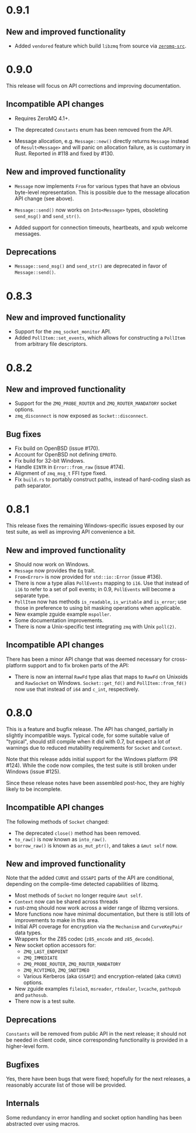 # 0.9.1

## New and improved functionality

- Added `vendored` feature which build `libzmq` from source via [`zeromq-src`].

[`zeromq-src`]: https://github.com/jean-airoldie/zeromq-src-rs

# 0.9.0

This release will focus on API corrections and improving
documentation.

## Incompatible API changes

- Requires ZeroMQ 4.1+.

- The deprecated `Constants` enum has been removed from the API.

- Message allocation, e.g. `Message::new()` directly returns `Message`
  instead of `Result<Message>` and will panic on allocation failure,
  as is customary in Rust. Reported in #118 and fixed by #130.

## New and improved functionality

- `Message` now implements `From` for various types that have an
  obvious byte-level representation. This is possible due to the
  message allocation API change (see above).

- `Message::send()` now works on `Into<Message>` types, obsoleting
  `send_msg()` and `send_str()`.

- Added support for connection timeouts, heartbeats, and xpub welcome messages.

## Deprecations

- `Message::send_msg()` and `send_str()` are deprecated in favor of
  `Message::send()`.

# 0.8.3

## New and improved functionality

- Support for the `zmq_socket_monitor` API.
- Added `PollItem::set_events`, which allows for constructing a `PollItem` from
  arbitrary file descriptors.

# 0.8.2

## New and improved functionality

- Support for the `ZMQ_PROBE_ROUTER` and `ZMQ_ROUTER_MANDATORY` socket
  options.
- `zmq_disconnect` is now exposed as `Socket::disconnect`.

## Bug fixes

- Fix build on OpenBSD (issue #170).
- Account for OpenBSD not defining `EPROTO`.
- Fix build for 32-bit Windows.
- Handle `EINTR` in `Error::from_raw` (issue #174).
- Alignment of `zmq_msg_t` FFI type fixed.
- Fix `build.rs` to portably construct paths, instead of hard-coding
  slash as path separator.

# 0.8.1

This release fixes the remaining Windows-specific issues exposed by
our test suite, as well as improving API convenience a bit.

## New and improved functionality

- Should now work on Windows.
- `Message` now provides the `Eq` trait.
- `From<Error>` is now provided for `std::io::Error` (issue #136).
- There is now a type alias `PollEvents` mapping to `i16`. Use that
  instead of `i16` to refer to a set of poll events; in 0.9,
  `PollEvents` will become a separate type.
- `PollItem` now has methods `is_readable`, `is_writable` and
  `is_error`; use those in preference to using bit masking operations
  when applicable.
- New example zguide example `mspoller`.
- Some documentation improvements.
- There is now a Unix-specific test integrating `zmq` with Unix
  `poll(2)`.

## Incompatible API changes

There has been a minor API change that was deemed necessary for
cross-platform support and to fix broken parts of the API:

- There is now an internal `RawFd` type alias that maps to `RawFd` on
  Unixoids and `RawSocket` on Windows. `Socket::get_fd()` and
  `PollItem::from_fd()` now use that instead of `i64` and `c_int`,
  respectively.

# 0.8.0

This is a feature and bugfix release. The API has changed, partially
in slightly incompatible ways. Typical code, for some suitable value
of "typical", should still compile when it did with 0.7, but expect a
lot of warnings due to reduced mutability requirements for `Socket`
and `Context`.

Note that this release adds initial support for the Windows platform
(PR #124). While the code now compiles, the test suite is still broken
under Windows (issue #125).

Since these release notes have been assembled post-hoc, they are
highly likely to be incomplete.

## Incompatible API changes

The following methods of `Socket` changed:

- The deprecated `close()` method has been removed.
- `to_raw()` is now known as `into_raw()`.
- `borrow_raw()` is known as `as_mut_ptr()`, and takes a `&mut self`
  now.

## New and improved functionality

Note that the added `CURVE` and `GSSAPI` parts of the API are
conditional, depending on the compile-time detected capabilities of
libzmq.

- Most methods of `Socket` no longer require `&mut self`.
- `Context` now can be shared across threads
- rust-zmq should now work across a wider range of libzmq versions.
- More functions now have minimal documentation, but there is still
  lots of improvements to make in this area.
- Initial API coverage for encryption via the `Mechanism` and
  `CurveKeyPair` data types.
- Wrappers for the Z85 codec (`z85_encode` and `z85_decode`).
- New socket option accessors for:
  - `ZMQ_LAST_ENDPOINT`
  - `ZMQ_IMMEDIATE`
  - `ZMQ_PROBE_ROUTER`, `ZMQ_ROUTER_MANDATORY`
  - `ZMQ_RCVTIMEO`, `ZMQ_SNDTIMEO`
  - Various Kerberos (aka `GSSAPI`) and encryption-related (aka
    `CURVE`) options.
- New zguide examples `fileio3`, `msreader`, `rtdealer`, `lvcache`,
  `pathopub` and `pathosub`.
- There now is a test suite.

## Deprecations

`Constants` will be removed from public API in the next release; it
should not be needed in client code, since corresponding functionality
is provided in a higher-level form.

## Bugfixes

Yes, there have been bugs that were fixed; hopefully for the next
releases, a reasonably accurate list of those will be provided.

## Internals

Some redundancy in error handling and socket option handling has been
abstracted over using macros.

